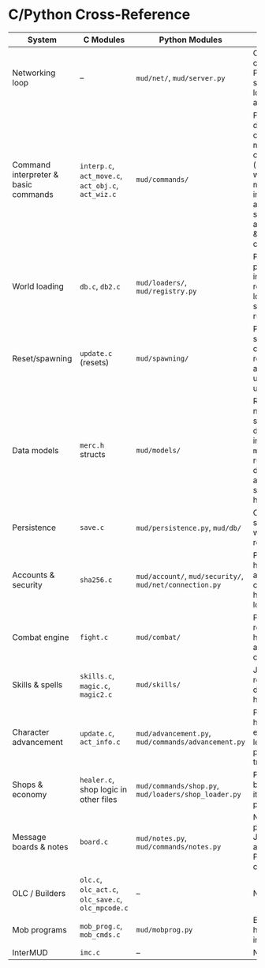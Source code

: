 # C/Python Cross-Reference

| System | C Modules | Python Modules | Status |
| --- | --- | --- | --- |
| Networking loop | – | `mud/net/`, `mud/server.py` | C networking code removed; Python telnet server handles login, prompts, and ANSI |
| Command interpreter & basic commands | `interp.c`, `act_move.c`, `act_obj.c`, `act_wiz.c` | `mud/commands/` | Python dispatcher covers movement, communication (say/tell/shout with channel mute/ban), inventory, admin; supports abbreviations & permission checks |
| World loading | `db.c`, `db2.c` | `mud/loaders/`, `mud/registry.py` | Python loaders parse areas into world registry; C loader still serves legacy runtime |
| Reset/spawning | `update.c` (resets) | `mud/spawning/` | Python scheduler clears and repopulates areas; C update loop unused in tests |
| Data models | `merc.h` structs | `mud/models/` | Reset logic now uses schema dataclasses instead of `merc.h` structs; runtime dataclasses added for shops, skills, helps, socials |
| Persistence | `save.c` | `mud/persistence.py`, `mud/db/` | Characters saved to JSON with atomic file replacement |
| Accounts & security | `sha256.c` | `mud/account/`, `mud/security/`, `mud/net/connection.py` | Python handles account creation, hashing, and login flow |
| Combat engine | `fight.c` | `mud/combat/` | Python engine resolves hit/miss rolls and death cleanup |
| Skills & spells | `skills.c`, `magic.c`, `magic2.c` | `mud/skills/` | JSON-driven registry dispatches skill handlers |
| Character advancement | `update.c`, `act_info.c` | `mud/advancement.py`, `mud/commands/advancement.py` | Python handles experience, leveling, practice, and training |
| Shops & economy | `healer.c`, shop logic in other files | `mud/commands/shop.py`, `mud/loaders/shop_loader.py` | Python lists, buys, and sells items using profit margins |
| Message boards & notes | `board.c` | `mud/notes.py`, `mud/commands/notes.py` | Notes persisted to JSON and accessed via Python commands |
| OLC / Builders | `olc.c`, `olc_act.c`, `olc_save.c`, `olc_mpcode.c` | – | Not yet ported |
| Mob programs | `mob_prog.c`, `mob_cmds.c` | `mud/mobprog.py` | Basic trigger handling and interpreter |
| InterMUD | `imc.c` | – | Not yet ported |


